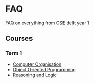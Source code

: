 # FAQ
FAQ on everything from CSE delft year 1

## Courses
### Term 1
* [Computer Organisation](tree/master/computer-organisation)
* [Object Oriented Programming](tree/master/object-oriented-programming)
* [Reasoning and Logic](tree/master/reasoning-and-logic)
